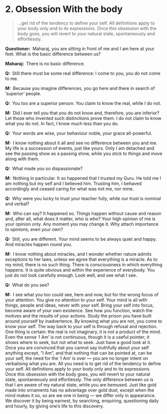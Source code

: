# 2. Obsession With the body

>…get rid of the tendency to define your self. All definitions apply to your body only and to its expressions. Once this obsession with the body goes, you will revert to your natural state, spontaneously and effortlessly.

**Questioner:**&ensp;Maharaj, you are sitting in front of me and I am here at your feet. What is the basic difference between us?

**Maharaj:**&ensp;There is no basic difference.

**Q:**&ensp;Still there must be some real difference: I come to you, you do not come to me.

**M:**&ensp;Because you imagine differences, you go here and there in search of ‘superior’ people.

**Q:**&ensp;You too are a superior person. You claim to know the real, while I do not.

**M:**&ensp;Did I ever tell you that you do not know and, therefore, you are inferior? Let those who invented such distinctions prove them. I do not claim to know what you do not. In fact, I know much less than you do.

**Q:**&ensp;Your words are wise, your behaviour noble, your grace all-powerful.

**M:**&ensp;I know nothing about it all and see no difference between you and me. My life is a succession of events, just like yours. Only I am detached and see the passing show as a passing show, while you stick to things and move along with them.

**Q:**&ensp;What made you so dispassionate?

**M:**&ensp;Nothing in particular. It so happened that I trusted my <span data-tippy-content="Spiritual teacher, preceptor.">Guru</span>. He told me I am nothing but my self and I believed him. Trusting him, I behaved accordingly and ceased caring for what was not me, nor mine.

**Q:**&ensp;Why were you lucky to trust your teacher fully, while our trust is nominal and verbal?

**M:**&ensp;Who can say? It happened so. Things happen without cause and reason and, after all, what does it matter, who is who? Your high opinion of me is your opinion only. Any moment you may change it. Why attach importance to opinions, even your own?

**Q:**&ensp;Still, you are different. Your mind seems to be always quiet and happy. And miracles happen round you.

**M:**&ensp;I know nothing about miracles, and I wonder whether nature admits exceptions to her laws, unless we agree that everything is a miracle. As to my mind, there is no such thing. There is consciousness in which everything happens. It is quite obvious and within the experience of everybody. You just do not look carefully enough. Look well, and see what I see.

**Q:**&ensp;What do you see?

**M:**&ensp;I see what you too could see, here and now, but for the wrong focus of your attention. You give no attention to your self. Your mind is all with things, people and ideas, never with your self. Bring your self into focus, become aware of your own existence. See how you function, watch the motives and the results of your actions. Study the prison you have built around yourself by inadvertence. By knowing what you are not, you come to know your self. The way back to your self is through refusal and rejection. One thing is certain: the real is not imaginary, it is not a product of the mind. Even the sense ‘I Am’ is not continuous, though it is a useful pointer; it shows where to seek, but not what to seek. Just have a good look at it. Once you are convinced that you cannot say truthfully about your self anything except, “I Am”, and that nothing that can be pointed at, can be your self, the need for the ‘I Am’ is over — you are no longer intent on verbalising what you are. All you need is to get rid of the tendency to define your self. All definitions apply to your body only and to its expressions. Once this obsession with the body goes, you will revert to your natural state, spontaneously and effortlessly. The only difference between us is that I am aware of my natural state, while you are bemused. Just like gold made into ornaments has no advantage over gold dust, except when the mind makes it so, so are we one in being — we differ only in appearance. We discover it by being earnest, by searching, enquiring, questioning daily and hourly, by giving one’s life to this discovery.

<script>
export default {
  props: ["slot-key"],
  mounted () {
    tippy("[data-tippy-content]", {allowHTML: true});
  }
}
</script>